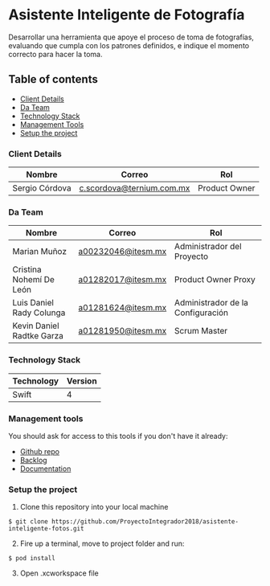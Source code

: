 # Asistente Inteligente de Fotografía

Desarrollar una herramienta que apoye el proceso de toma de fotografías, evaluando que cumpla con los patrones definidos, e indique el momento correcto para hacer la toma.

## Table of contents

* [Client Details](#client-details)
* [Da Team](#da-team)
* [Technology Stack](#technology-stack)
* [Management Tools](#management-tools)
* [Setup the project](#setup-the-project)


### Client Details

| Nombre               | Correo             | Rol |
| ------------------ | ----------------- | ---- |
| Sergio Córdova | c.scordova@ternium.com.mx | Product Owner  |


### Da Team

| Nombre           | Correo             | Rol        |
| -------------- | ----------------- | ----------- |
| Marian Muñoz | a00232046@itesm.mx  | Administrador  del Proyecto |
| Cristina Nohemí De León  | a01282017@itesm.mx | Product Owner Proxy |
| Luis Daniel Rady Colunga  | a01281624@itesm.mx | Administrador de la Configuración  |
| Kevin Daniel Radtke Garza  | a01281950@itesm.mx | Scrum Master |

### Technology Stack
| Technology    | Version      |
| ------------- | -------------|
|  Swift  | 4     |

### Management tools

You should ask for access to this tools if you don't have it already:

* [Github repo](https://github.com/ProyectoIntegrador2018/asistente-inteligente-fotos)
* [Backlog](https://trello.com/b/GL5fpgBj/terneros-ternium)
* [Documentation](https://drive.google.com/drive/folders/19OVhgYPzn3xJ9Qa0NdYNoPjT4De0ao5d?usp=sharing)

### Setup the project

1. Clone this repository into your local machine

```
$ git clone https://github.com/ProyectoIntegrador2018/asistente-inteligente-fotos.git
```

2. Fire up a terminal, move to project folder and run:

```
$ pod install
```

3. Open .xcworkspace file
